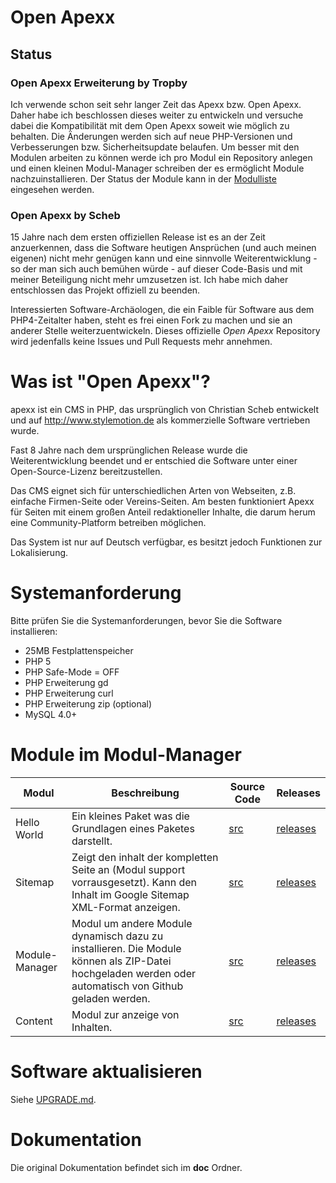 # Open Apexx

## Status

### Open Apexx Erweiterung by Tropby

Ich verwende schon seit sehr langer Zeit das Apexx bzw. Open Apexx. Daher habe ich beschlossen dieses weiter zu entwickeln und versuche dabei die Kompatibilität mit dem Open Apexx soweit wie möglich zu behalten. Die Änderungen werden sich auf neue PHP-Versionen und Verbesserungen bzw. Sicherheitsupdate belaufen. Um besser mit den Modulen arbeiten zu können werde ich pro Modul ein Repository anlegen und einen kleinen Modul-Manager schreiben der es ermöglicht Module nachzuinstallieren. Der Status der Module kann in der [Modulliste](MODULES.md) eingesehen werden.

### Open Apexx by Scheb

15 Jahre nach dem ersten offiziellen Release ist es an der Zeit anzuerkennen, dass die Software heutigen Ansprüchen
(und auch meinen eigenen) nicht mehr genügen kann und eine sinnvolle Weiterentwicklung - so der man sich auch bemühen
würde - auf dieser Code-Basis und mit meiner Beteiligung nicht mehr umzusetzen ist. Ich habe mich daher entschlossen
das Projekt offiziell zu beenden.

Interessierten Software-Archäologen, die ein Faible für Software aus dem PHP4-Zeitalter haben, steht es frei einen
Fork zu machen und sie an anderer Stelle weiterzuentwickeln. Dieses offizielle *Open Apexx* Repository wird
jedenfalls keine Issues und Pull Requests mehr annehmen.

# Was ist "Open Apexx"?

apexx ist ein CMS in PHP, das ursprünglich von Christian Scheb entwickelt und auf http://www.stylemotion.de als
kommerzielle Software vertrieben wurde.

Fast 8 Jahre nach dem ursprünglichen Release wurde die Weiterentwicklung beendet und er entschied die Software unter
einer Open-Source-Lizenz bereitzustellen.

Das CMS eignet sich für unterschiedlichen Arten von Webseiten, z.B. einfache Firmen-Seite oder Vereins-Seiten. Am besten
funktioniert Apexx für Seiten mit einem großen Anteil redaktioneller Inhalte, die darum herum eine Community-Platform
betreiben möglichen.

Das System ist nur auf Deutsch verfügbar, es besitzt jedoch Funktionen zur Lokalisierung.

# Systemanforderung

Bitte prüfen Sie die Systemanforderungen, bevor Sie die Software installieren:

 * 25MB Festplattenspeicher
 * PHP 5
 * PHP Safe-Mode = OFF
 * PHP Erweiterung gd
 * PHP Erweiterung curl
 * PHP Erweiterung zip (optional)
 * MySQL 4.0+
 
# Module im Modul-Manager

|Modul|Beschreibung|Source Code|Releases|
|-----|------------|-----------|--------|
|Hello World|Ein kleines Paket was die Grundlagen eines Paketes darstellt.|[src](https://github.com/Tropby/open-apexx-helloworld)|[releases](https://github.com/Tropby/open-apexx-helloworld/releases)|
|Sitemap|Zeigt den inhalt der kompletten Seite an (Modul support vorrausgesetzt). Kann den Inhalt im Google Sitemap XML-Format anzeigen.|[src](https://github.com/Tropby/open-apexx-sitemap)|[releases](https://github.com/Tropby/open-apexx-sitemap/releases)|
|Module-Manager|Modul um andere Module dynamisch dazu zu installieren. Die Module können als ZIP-Datei hochgeladen werden oder automatisch von Github geladen werden.|[src](https://github.com/Tropby/open-apexx-module-manager)|[releases](https://github.com/Tropby/open-apexx-module-manager/releases)|
|Content|Modul zur anzeige von Inhalten.|[src](https://github.com/Tropby/open-apexx-content)|[releases](https://github.com/Tropby/open-apexx-content/releases)|

# Software aktualisieren

Siehe [UPGRADE.md](UPGRADE.md).

# Dokumentation

Die original Dokumentation befindet sich im **doc** Ordner. 
